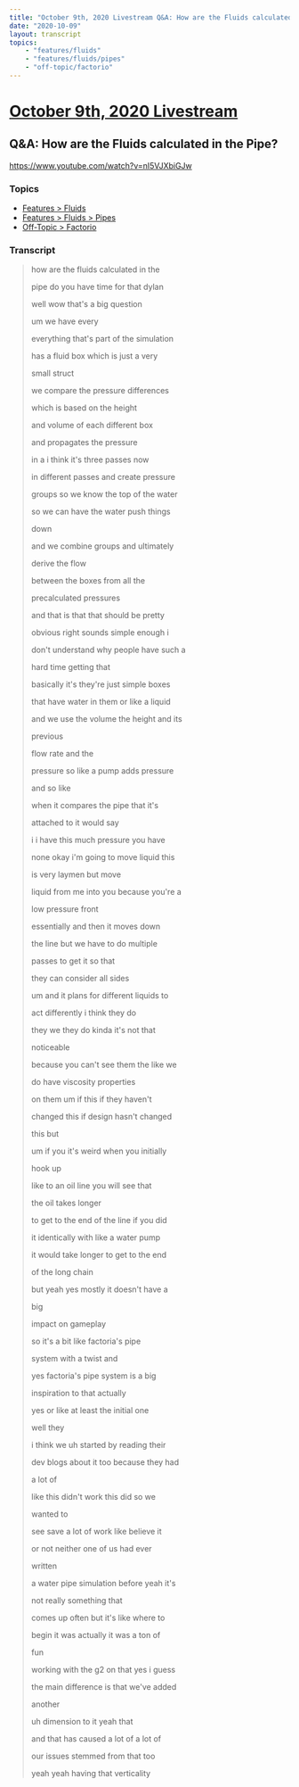 ```yaml
---
title: "October 9th, 2020 Livestream Q&A: How are the Fluids calculated in the Pipe?"
date: "2020-10-09"
layout: transcript
topics:
    - "features/fluids"
    - "features/fluids/pipes"
    - "off-topic/factorio"
---
```

# [October 9th, 2020 Livestream](../2020-10-09.md)
## Q&A: How are the Fluids calculated in the Pipe?
https://www.youtube.com/watch?v=nI5VJXbiGJw

### Topics
* [Features > Fluids](../topics/features/fluids.md)
* [Features > Fluids > Pipes](../topics/features/fluids/pipes.md)
* [Off-Topic > Factorio](../topics/off-topic/factorio.md)

### Transcript

> how are the fluids calculated in the
>
> pipe do you have time for that dylan
>
> well wow that's a big question
>
> um we have every
>
> everything that's part of the simulation
>
> has a fluid box which is just a very
>
> small struct
>
> we compare the pressure differences
>
> which is based on the height
>
> and volume of each different box
>
> and propagates the pressure
>
> in a i think it's three passes now
>
> in different passes and create pressure
>
> groups so we know the top of the water
>
> so we can have the water push things
>
> down
>
> and we combine groups and ultimately
>
> derive the flow
>
> between the boxes from all the
>
> precalculated pressures
>
> and that is that that should be pretty
>
> obvious right sounds simple enough i
>
> don't understand why people have such a
>
> hard time getting that
>
> basically it's they're just simple boxes
>
> that have water in them or like a liquid
>
> and we use the volume the height and its
>
> previous
>
> flow rate and the
>
> pressure so like a pump adds pressure
>
> and so like
>
> when it compares the pipe that it's
>
> attached to it would say
>
> i i have this much pressure you have
>
> none okay i'm going to move liquid this
>
> is very laymen but move
>
> liquid from me into you because you're a
>
> low pressure front
>
> essentially and then it moves down
>
> the line but we have to do multiple
>
> passes to get it so that
>
> they can consider all sides
>
> um and it plans for different liquids to
>
> act differently i think they do
>
> they we they do kinda it's not that
>
> noticeable
>
> because you can't see them the like we
>
> do have viscosity properties
>
> on them um if this if they haven't
>
> changed this if design hasn't changed
>
> this but
>
> um if you it's weird when you initially
>
> hook up
>
> like to an oil line you will see that
>
> the oil takes longer
>
> to get to the end of the line if you did
>
> it identically with like a water pump
>
> it would take longer to get to the end
>
> of the long chain
>
> but yeah yes mostly it doesn't have a
>
> big
>
> impact on gameplay
>
> so it's a bit like factoria's pipe
>
> system with a twist and
>
> yes factoria's pipe system is a big
>
> inspiration to that actually
>
> yes or like at least the initial one
>
> well they
>
> i think we uh started by reading their
>
> dev blogs about it too because they had
>
> a lot of
>
> like this didn't work this did so we
>
> wanted to
>
> see save a lot of work like believe it
>
> or not neither one of us had ever
>
> written
>
> a water pipe simulation before yeah it's
>
> not really something that
>
> comes up often but it's like where to
>
> begin it was actually it was a ton of
>
> fun
>
> working with the g2 on that yes i guess
>
> the main difference is that we've added
>
> another
>
> uh dimension to it yeah that
>
> and that has caused a lot of a lot of
>
> our issues stemmed from that too
>
> yeah yeah having that verticality
>
